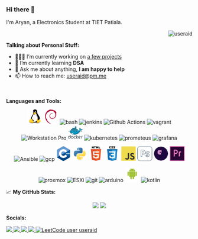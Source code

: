 ### Hi there 👋
I'm Aryan, a Electronics Student at TIET Patiala. <p align="right"> <img src="https://komarev.com/ghpvc/?username=useraid&label=Profile%20views&color=0e75b6&style=flat" alt="useraid" /> </p>

**Talking about Personal Stuff:**

- 👨🏻‍💻 I’m currently working on [a few projects](https://useraid.github.io/UseraidResources/resources/currentProjects.html)
- 🚀 I’m currently learning **DSA**
- 💬 Ask me about anything, **I am happy to help**
- 📫 How to reach me: useraid@pm.me

</br>


**Languages and Tools:**

<p align="center"> 
  <img src="https://raw.githubusercontent.com/devicons/devicon/master/icons/linux/linux-original.svg" alt="linux" width="40" height="40"/>
  <img src="https://raw.githubusercontent.com/devicons/devicon/master/icons/debian/debian-original.svg" alt="debian" width="40" height="40"/>
  <img src="https://www.vectorlogo.zone/logos/gnu_bash/gnu_bash-icon.svg" alt="bash" width="40" height="40"/> 
  <img src="https://www.vectorlogo.zone/logos/jenkins/jenkins-icon.svg" alt="jenkins" width="40" height="40"/>
  <img src="https://user-images.githubusercontent.com/93074700/187683327-cddc2c2b-2c39-4445-9852-5dcb10954a39.png" alt="Github Actions" width="40" height="40"/> 
  <img src="https://www.vectorlogo.zone/logos/vagrantup/vagrantup-icon.svg" alt="vagrant" width="40" height="40"/>
  <img src="https://icons.iconarchive.com/icons/dakirby309/simply-styled/256/VMware-icon.png" alt="Workstation Pro" width="40" height="40"/> 
  <img src="https://raw.githubusercontent.com/devicons/devicon/master/icons/docker/docker-original-wordmark.svg" alt="docker" width="40" height="40"/>
  <img src="https://www.vectorlogo.zone/logos/kubernetes/kubernetes-icon.svg" alt="kubernetes" width="40" height="40"/>
  <img src="https://upload.wikimedia.org/wikipedia/commons/3/38/Prometheus_software_logo.svg" alt="prometeus" width="40" height="40">
  <img src="https://www.vectorlogo.zone/logos/grafana/grafana-icon.svg" alt="grafana" width="40" height="40"/>
</p>

<p align="center">
  <img src="https://user-images.githubusercontent.com/93074700/190334181-94aefde1-5536-47ee-a5f6-2a5c647acf22.png" alt="Ansible" width="40" height="40"/>
  <img src="https://www.vectorlogo.zone/logos/google_cloud/google_cloud-icon.svg" alt="gcp" width="40" height="40"/> 
  <img src="https://raw.githubusercontent.com/devicons/devicon/master/icons/cplusplus/cplusplus-original.svg" alt="cplusplus" width="40" height="40"/>
  <img src="https://raw.githubusercontent.com/devicons/devicon/master/icons/python/python-original.svg" alt="python" width="40" height="40"/>
  <img src="https://raw.githubusercontent.com/devicons/devicon/master/icons/html5/html5-original-wordmark.svg" alt="html5" width="40" height="40"/>
  <img src="https://raw.githubusercontent.com/devicons/devicon/master/icons/css3/css3-original-wordmark.svg" alt="css3" width="40" height="40"/>
  <img src="https://raw.githubusercontent.com/devicons/devicon/master/icons/javascript/javascript-original.svg" alt="javascript" width="40" height="40"/>
  <img src="https://raw.githubusercontent.com/devicons/devicon/master/icons/photoshop/photoshop-line.svg" alt="photoshop" width="40" height="40"/> 
  <img src="https://raw.githubusercontent.com/devicons/devicon/master/icons/aftereffects/aftereffects-original.svg" alt="aftereffects" width="40" height="40"/>
  <img src="https://raw.githubusercontent.com/devicons/devicon/master/icons/premierepro/premierepro-original.svg" alt="premierepro" width="40" height="40"/>
</p>

<p align="center">
  <img src="https://camo.githubusercontent.com/2df2ac41e1b8a1484be236c75e395981b31bfd670eff46b5c182ea0be9475310/68747470733a2f2f7777772e70726f786d6f782e636f6d2f696d616765732f70726f786d6f782f50726f786d6f785f73796d626f6c5f7374616e646172645f6865782e706e67" alt="proxmox" width="40" height="40"/>
  <img src="https://zenk.it/sites/default/files/styles/large/public/field/image/Esxi-Logo.png?itok=UIj_PUGm" alt="ESXi" width="40" height="40"/>  
  <img src="https://www.vectorlogo.zone/logos/git-scm/git-scm-icon.svg" alt="git" width="40" height="40"/>
  <img src="https://cdn.worldvectorlogo.com/logos/arduino-1.svg" alt="arduino" width="40" height="40"/>
 <img src="https://raw.githubusercontent.com/devicons/devicon/master/icons/android/android-original-wordmark.svg" alt="android" width="40" height="40"/>
  <img src="https://www.vectorlogo.zone/logos/kotlinlang/kotlinlang-icon.svg" alt="kotlin" width="40" height="40"/>
</p>

📈 **My GitHub Stats:**

<div align="center">

  <img height="170em" src="https://github-readme-stats-eight-theta.vercel.app/api?username=useraid&show_icons=true&theme=radical&include_all_commits=true&count_private=true&hide_border=true"/>
  <img height="170em" src="https://github-readme-stats.vercel.app/api/top-langs?username=useraid&show_icons=true&locale=en&layout=compact&theme=radical&hide_border=true" />
  
</div>

**Socials:**

<a href="https://hub.docker.com/u/useraid" target="_blank" rel="noreferrer"> <img src="https://img.shields.io/badge/docker-%230db7ed.svg?style=for-the-badge&logo=docker&logoColor=white" /> </a> 
<a href="https://www.linkedin.com/in/aryantiet/" target="_blank" rel="noreferrer"> <img src="https://img.shields.io/badge/LinkedIn-0A66C2.svg?style=for-the-badge&logo=LinkedIn&logoColor=white" /> </a> 
<a href="https://tryhackme.com/p/useraid" target="_blank" rel="noreferrer"> <img src="https://img.shields.io/badge/TryHackMe-212C42.svg?style=for-the-badge&logo=TryHackMe&logoColor=white" /> </a> 
<a href="mailto:useraid@pm.me" target="_blank" rel="noreferrer"> <img src="https://img.shields.io/badge/ProtonMail-8B89CC.svg?style=for-the-badge&logo=ProtonMail&logoColor=white" /> </a> 
[![LeetCode user useraid](https://img.shields.io/badge/dynamic/json?style=for-the-badge&labelColor=black&color=%23ffa116&label=useraid&query=solved&url=https%3A%2F%2Fleetcode-badge.vercel.app%2Fapi%2Fusers%2Fuseraid&logo=leetcode&logoColor=yellow)](https://leetcode.com/useraid/)

